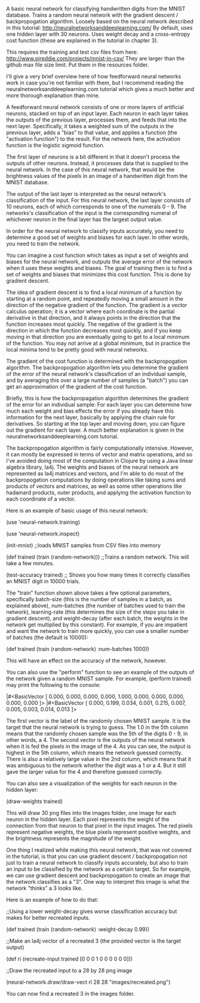 A basic neural network for classifying handwritten digits from the MNIST database.
Trains a random neural network with the gradient descent / backpropogation algorithm.
Loosely based on the neural network described in this tutorial: http://neuralnetworksanddeeplearning.com/
By default, uses one hidden layer with 30 neurons.
Uses weight decay and a cross-entropy cost function (these are explained in the tutorial in chapter 3).

This requires the training and test csv files from here: http://www.pjreddie.com/projects/mnist-in-csv/
They are larger than the github max file size limit. Put them in the resources folder.

I'll give a very brief overview here of how feedforward neural networks work in case you're not familiar with them, but I recommend reading the neuralnetworksanddeeplearning.com tutorial which gives a much better and more thorough explanation than mine.

A feedforward neural network consists of one or more layers of artificial neurons, stacked on top of an input layer.
Each neuron in each layer takes the outputs of the previous layer, processes them, and feeds that into the next layer.
Specifically, it takes a weighted sum of the outputs in the previous layer, adds a "bias" to that value, and applies a function (the "activation function") to the result. For the network here, the activation function is the logistic sigmoid function.

The first layer of neurons is a bit different in that it doesn't process the outputs of other neurons. Instead, it processes data that is supplied to the neural network. In the case of this neural network, that would be the brightness values of the pixels in an image of a handwritten digit from the MNIST database.

The output of the last layer is interpreted as the neural network's classification of the input. For this neural network, the last layer consists of 10 neurons, each of which corresponds to one of the numerals 0 - 9. The networks's classification of the input is the corresponding numeral of whichever neuron in the final layer has the largest output value.

In order for the neural network to classify inputs accurately, you need to determine a good set of weights and biases for each layer. In other words, you need to train the network.

You can imagine a cost function which takes as input a set of weights and biases for the neural network, and outputs the average error of the network when it uses these weights and biases. The goal of training then is to find a set of weights and biases that minimizes this cost function. This is done by gradient descent.

The idea of gradient descent is to find a local minimum of a function by starting at a random point, and repeatedly moving a small amount in the direction of the negative gradient of the function. The gradient is a vector calculus operation; it is a vector where each coordinate is the partial derivative in that direction, and it always points in the direction that the function increases most quickly. The negative of the gradient is the direction in which the function decreases most quickly, and if you keep moving in that direction you are eventually going to get to a local minimum of the function. You may not arrive at a global minimum, but in practice the local minima tend to be pretty good with neural networks.

The gradient of the cost function is determined with the backpropogation algorithm. The backpropogation algorithm lets you determine the gradient of the error of the neural network's classification of an individual sample, and by averaging this over a large number of samples (a "batch") you can get an approximation of the gradient of the cost function.

Briefly, this is how the backpropagation algorithm determines the gradient of the error for an individual sample:
For each layer you can determine how much each weight and bias effects the error if you already have this information for the next layer, basically by applying the chain rule for derivatives. So starting at the top layer and moving down, you can figure out the gradient for each layer. A much better explanation is given in the neuralnetworksanddeeplearning.com tutorial.

The backpropogation algorithm is fairly computationally intensive. However, it can mostly be expressed in terms of vector and matrix operations, and so I've avoided doing most of the computation in Clojure by using a Java linear algebra library, la4j. The weights and biases of the neural network are represented as la4j matrices and vectors, and I'm able to do most of the backpropogation computations by doing operations like taking sums and products of vectors and matrices, as well as some other operations like hadamard products, outer products, and applying the activation function to each coordinate of a vector.

Here is an example of basic usage of this neural network:

(use 'neural-network.training)

(use 'neural-network.inspect)

(init-mnist) ;;loads MNIST samples from CSV files into memory

(def trained (train (random-network))) ;;Trains a random network. This will take a few minutes.

(test-accuracy trained) ;; Shows you how many times it correctly classifies an MNIST digit in 10000 trials.

The "train" function shown above takes a few optional parameters, specifically batch-size (this is the number of samples in a batch, as explained above), num-batches (the number of batches used to train the network), learning-rate (this determines the size of the steps you take in gradient descent), and weight-decay (after each batch, the weights in the network get multiplied by this constant).
For example, if you are impatient and want the network to train more quickly, you can use a smaller number of batches (the default is 10000):

(def trained (train (random-network) :num-batches 1000))

This will have an effect on the accuracy of the network, however.

You can also use the "perform" function to see an example of the outputs of the network given a random MNIST sample.
For example, (perform trained) may print the following to the console:

|#<BasicVector [ 0.000,  0.000,  0.000,  0.000,  1.000,  0.000,  0.000,  0.000,  0.000,  0.000 ]>
|#<BasicVector [ 0.000,  0.199,  0.034,  0.001,  0.215,  0.007,  0.005,  0.003,  0.014,  0.013 ]>

The first vector is the label of the randomly chosen MNIST sample. It is the target that the neural network is trying to guess. The 1.0 in the 5th column means that the randomly chosen sample was the 5th of the digits 0 - 9, in other words, a 4. The second vector is the outputs of the neural network when it is fed the pixels in the image of the 4. As you can see, the output is highest in the 5th column, which means the network guessed correctly. There is also a relatively large value in the 2nd column, which means that it was ambiguous to the network whether the digit was a 1 or a 4. But it still gave the larger value for the 4 and therefore guessed correctly.

You can also see a visualization of the weights for each neuron in the hidden layer:

(draw-weights trained)

This will draw 30 png files into the images folder, one image for each neuron in the hidden layer. Each pixel represents the weight of the connection from that neuron to that pixel in the input images. The red pixels represent negative weights, the blue pixels represent positive weights, and the brightness represents the magnitude of the weight.

One thing I realized while making this neural network, that was not covered in the tutorial, is that you can use gradient descent / backpropogation not just to train a neural network to classify inputs accurately, but also to train an input to be classified by the network as a certain target. So for example, we can use gradient descent and backpropogation to create an image that the network classifies as a "3". One way to interpret this image is what the network "thinks" a 3 looks like.

Here is an example of how to do that:

;;Using a lower weight-decay gives worse classification accuracy but makes for better recreated inputs.

(def trained (train (random-network) :weight-decay 0.99)) 

;;Make an la4j vector of a recreated 3 (the provided vector is the target output)

(def ri (recreate-input trained [0 0 0 1 0 0 0 0 0 0]))

;;Draw the recreated input to a 28 by 28 png image

(neural-network.draw/draw-vect ri 28 28 "images/recreated.png")

You can now find a recreated 3 in the images folder.






